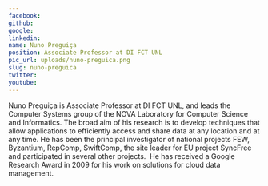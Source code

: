 ```yaml
---
facebook: 
github: 
google: 
linkedin: 
name: Nuno Preguiça
position: Associate Professor at DI FCT UNL
pic_url: uploads/nuno-preguica.png
slug: nuno-preguica
twitter: 
youtube: 
---
```

<p>Nuno Pregui&ccedil;a is Associate Professor at DI FCT UNL, and leads the Computer Systems group of the NOVA Laboratory for Computer Science and Informatics. The broad aim of his research is to develop techniques that allow applications to efficiently access and share data at any location and at any time. He has been the principal investigator of national projects FEW, Byzantium, RepComp, SwiftComp, the site leader for EU project SyncFree and participated in several other projects.&nbsp; He has received a Google Research Award in 2009 for his work on solutions for cloud data management.</p>
